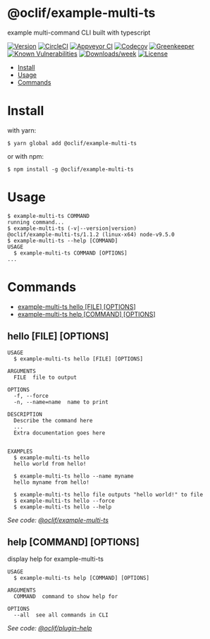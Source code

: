 @oclif/example-multi-ts
=======================

example multi-command CLI built with typescript

[![Version](https://img.shields.io/npm/v/@oclif/example-multi-ts.svg)](https://npmjs.org/package/@oclif/example-multi-ts)
[![CircleCI](https://circleci.com/gh/oclif/example-multi-ts/tree/master.svg?style=svg)](https://circleci.com/gh/oclif/example-multi-ts/tree/master)
[![Appveyor CI](https://ci.appveyor.com/api/projects/status/github/oclif/example-multi-ts?branch=master&svg=true)](https://ci.appveyor.com/project/heroku/example-multi-ts/branch/master)
[![Codecov](https://codecov.io/gh/oclif/example-multi-ts/branch/master/graph/badge.svg)](https://codecov.io/gh/oclif/example-multi-ts)
[![Greenkeeper](https://badges.greenkeeper.io/oclif/example-multi-ts.svg)](https://greenkeeper.io/)
[![Known Vulnerabilities](https://snyk.io/test/npm/@oclif/example-multi-ts/badge.svg)](https://snyk.io/test/npm/@oclif/example-multi-ts)
[![Downloads/week](https://img.shields.io/npm/dw/@oclif/example-multi-ts.svg)](https://npmjs.org/package/@oclif/example-multi-ts)
[![License](https://img.shields.io/npm/l/@oclif/example-multi-ts.svg)](https://github.com/oclif/example-multi-ts/blob/master/package.json)

<!-- toc -->
* [Install](#Install)
* [Usage](#Usage)
* [Commands](#Commands)
<!-- tocstop -->
<!-- install -->
# Install

with yarn:
```
$ yarn global add @oclif/example-multi-ts
```

or with npm:
```
$ npm install -g @oclif/example-multi-ts
```
<!-- installstop -->
<!-- usage -->
# Usage

```sh-session
$ example-multi-ts COMMAND
running command...
$ example-multi-ts (-v|--version|version)
@oclif/example-multi-ts/1.1.2 (linux-x64) node-v9.5.0
$ example-multi-ts --help [COMMAND]
USAGE
  $ example-multi-ts COMMAND [OPTIONS]
...
```
<!-- usagestop -->
<!-- commands -->
# Commands

* [example-multi-ts hello [FILE] [OPTIONS]](#hello)
* [example-multi-ts help [COMMAND] [OPTIONS]](#help)
## hello [FILE] [OPTIONS]

```
USAGE
  $ example-multi-ts hello [FILE] [OPTIONS]

ARGUMENTS
  FILE  file to output

OPTIONS
  -f, --force
  -n, --name=name  name to print

DESCRIPTION
  Describe the command here
  ...
  Extra documentation goes here


EXAMPLES
  $ example-multi-ts hello
  hello world from hello!

  $ example-multi-ts hello --name myname
  hello myname from hello!

  $ example-multi-ts hello file outputs "hello world!" to file
  $ example-multi-ts hello --force
  $ example-multi-ts hello --help
```

_See code: [@oclif/example-multi-ts](https://github.com/oclif/example-multi-ts/blob/v1.1.2/src/commands/hello.ts)_

## help [COMMAND] [OPTIONS]

display help for example-multi-ts

```
USAGE
  $ example-multi-ts help [COMMAND] [OPTIONS]

ARGUMENTS
  COMMAND  command to show help for

OPTIONS
  --all  see all commands in CLI
```

_See code: [@oclif/plugin-help](https://github.com/oclif/plugin-help/blob/v1.0.1/src/commands/help.ts)_
<!-- commandsstop -->
